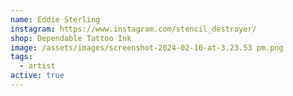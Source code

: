 ```yaml
---
name: Eddie Sterling
instagram: https://www.instagram.com/stencil_destroyer/
shop: Dependable Tattoo Ink
image: /assets/images/screenshot-2024-02-10-at-3.23.53 pm.png
tags:
  - artist
active: true
---
```

